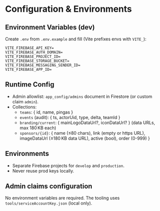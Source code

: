 # Configuration & Environments

## Environment Variables (dev)

Create `.env` from `.env.example` and fill (Vite prefixes envs with `VITE_`):

```
VITE_FIREBASE_API_KEY=
VITE_FIREBASE_AUTH_DOMAIN=
VITE_FIREBASE_PROJECT_ID=
VITE_FIREBASE_STORAGE_BUCKET=
VITE_FIREBASE_MESSAGING_SENDER_ID=
VITE_FIREBASE_APP_ID=
```

## Runtime Config

- Admin allowlist: `app_config/admins` document in Firestore (or custom claim `admin`).
- Collections:
  - `teams`: { id, name, pingas }
  - `events` (audit): { ts, actorUid, type, delta, teamId }
  - `branding/current`: { mainLogoDataUrl?, iconDataUrl? } (data URLs, max 180 KB each)
  - `sponsors/{id}`: { name (≤80 chars), link (empty or https URL), imageDataUrl (≤180 KB data URL), active (bool), order (0-999) }

## Environments

- Separate Firebase projects for `develop` and `production`.
- Never reuse prod keys locally.

## Admin claims configuration

No environment variables are required. The tooling uses `tools/serviceAccountKey.json` (local only).

